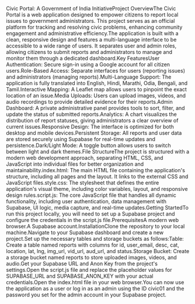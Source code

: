 Civic Portal: A Government of India InitiativeProject OverviewThe Civic Portal is a web application designed to empower citizens to report local issues to government administrators. This project serves as an official platform for tracking and resolving civic problems, enhancing community engagement and administrative efficiency.The application is built with a clean, responsive design and features a multi-language interface to be accessible to a wide range of users. It separates user and admin roles, allowing citizens to submit reports and administrators to manage and monitor them through a dedicated dashboard.Key FeaturesUser Authentication: Secure sign-in using a Google account for all citizen users.Role-Based Access: Separate interfaces for users (reporting issues) and administrators (managing reports).Multi-Language Support: The application is fully translated into English, Hindi, Marathi, Odia, Bengali, and Tamil.Interactive Mapping: A Leaflet map allows users to pinpoint the exact location of an issue.Media Uploads: Users can upload images, videos, and audio recordings to provide detailed evidence for their reports.Admin Dashboard: A private administrative panel provides tools to sort, filter, and update the status of submitted reports.Analytics: A chart visualizes the distribution of report statuses, giving administrators a clear overview of current issues.Responsive Design: The interface is optimized for both desktop and mobile devices.Persistent Storage: All reports and user data are stored securely using Supabase for real-time updates and persistence.Dark/Light Mode: A toggle button allows users to switch between light and dark themes.File StructureThe project is structured with a modern web development approach, separating HTML, CSS, and JavaScript into individual files for better organization and maintainability.index.html: The main HTML file containing the application's structure, including all pages and the layout. It links to the external CSS and JavaScript files.style.css: The stylesheet that defines the entire application's visual theme, including color variables, layout, and responsive design rules.script.js: The core JavaScript file that handles all dynamic functionality, including user authentication, data management with Supabase, UI logic, media capture, and real-time updates.Getting StartedTo run this project locally, you will need to set up a Supabase project and configure the credentials in the script.js file.PrerequisitesA modern web browser.A Supabase account.InstallationClone the repository to your local machine.Navigate to your Supabase dashboard and create a new project.Set up the necessary tables and storage buckets as follows:Table: Create a table named reports with columns for id, user_email, desc, cat, location, lat, lng, img_url, vid_url, aud_url, and status.Storage Bucket: Create a storage bucket named reports to store uploaded images, videos, and audio.Get your Supabase URL and Anon Key from the project's settings.Open the script.js file and replace the placeholder values for SUPABASE_URL and SUPABASE_ANON_KEY with your actual credentials.Open the index.html file in your web browser.You can now use the application as a user or log in as an admin using the ID civic01 and the password you set for the admin account in your Supabase project.

